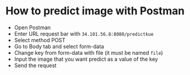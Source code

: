 # How to predict image with Postman
- Open Postman
- Enter URL request bar with `34.101.56.8:8080/predictkue`
- Select method POST
- Go to Body tab and select form-data
- Change key from form-data with file (it must be named `file`)
- Input the image that you want predict as a value of the key
- Send the request
